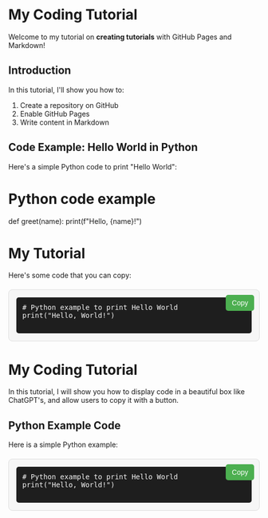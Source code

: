 # My Coding Tutorial

Welcome to my tutorial on **creating tutorials** with GitHub Pages and Markdown!

## Introduction

In this tutorial, I'll show you how to:
1. Create a repository on GitHub
2. Enable GitHub Pages
3. Write content in Markdown

## Code Example: Hello World in Python

Here's a simple Python code to print "Hello World":

# Python code example
def greet(name):
    print(f"Hello, {name}!")

# My Tutorial

Here's some code that you can copy:

<div class="code-container">
  <button class="copy-btn" onclick="copyCode()">Copy</button>
  <pre id="codeBlock">
# Python example to print Hello World
print("Hello, World!")
  </pre>
  <span class="copied-notification" id="copiedNotification">Copied!</span>
</div>

<script>
  function copyCode() {
    var codeBlock = document.getElementById("codeBlock");
    var range = document.createRange();
    range.selectNode(codeBlock);
    window.getSelection().removeAllRanges();
    window.getSelection().addRange(range);
    document.execCommand("copy");

    var notification = document.getElementById("copiedNotification");
    notification.style.display = "block";
    setTimeout(function() {
      notification.style.display = "none";
    }, 2000);
  }
</script>

# My Coding Tutorial

In this tutorial, I will show you how to display code in a beautiful box like ChatGPT's, and allow users to copy it with a button.

## Python Example Code

Here is a simple Python example:

<div class="code-container">
  <button class="copy-btn" onclick="copyCode()">Copy</button>
  <pre id="codeBlock">
# Python example to print Hello World
print("Hello, World!")
  </pre>
  <span class="copied-notification" id="copiedNotification">Copied!</span>
</div>

<!-- Add the styles inside a <style> tag -->
<style>
  /* Styling for the code container */
  .code-container {
    position: relative;
    margin: 20px 0;
    padding: 15px;
    border: 1px solid #ddd;
    border-radius: 8px;
    background-color: #f6f6f6;
    font-family: 'Courier New', Courier, monospace;
  }

  /* Code block styling */
  pre {
    margin: 0;
    padding: 0;
    white-space: pre-wrap;
    word-wrap: break-word;
    background-color: #1e1e1e;
    color: #f5f5f5;
    border-radius: 5px;
    overflow-x: auto;
    padding: 12px;
    font-size: 14px;
  }

  /* Styling for the copy button */
  .copy-btn {
    position: absolute;
    top: 10px;
    right: 10px;
    background-color: #4CAF50;
    color: white;
    border: none;
    padding: 8px 12px;
    border-radius: 5px;
    cursor: pointer;
    font-size: 14px;
  }

  .copy-btn:hover {
    background-color: #45a049;
  }

  .copy-btn:focus {
    outline: none;
  }

  /* Notification when code is copied */
  .copied-notification {
    position: absolute;
    top: -30px;
    right: 10px;
    font-size: 12px;
    color: green;
    display: none;
  }
</style>

<!-- Add the JavaScript for copy functionality -->
<script>
  // Function to copy code to clipboard
  function copyCode() {
    var codeBlock = document.getElementById("codeBlock");
    var range = document.createRange();
    range.selectNode(codeBlock);
    window.getSelection().removeAllRanges();
    window.getSelection().addRange(range);
    document.execCommand("copy"); // Copy the selected content

    // Show notification after copy
    var notification = document.getElementById("copiedNotification");
    notification.style.display = "block";
    setTimeout(function() {
      notification.style.display = "none";
    }, 2000); // Hide after 2 seconds
  }
</script>









